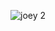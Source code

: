 ![joey 2](https://user-images.githubusercontent.com/8901138/112921055-1a174380-90d8-11eb-82a9-89c4e7a27a14.jpg)
